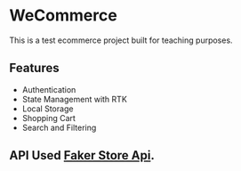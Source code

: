 # WeCommerce

This is a test ecommerce project built for teaching purposes.

## Features

- Authentication
- State Management with RTK
- Local Storage
- Shopping Cart
- Search and Filtering

## API Used [Faker Store Api](https://fakestoreapi.com/docs).
